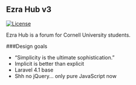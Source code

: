 ## Ezra Hub v3

[![License](https://poser.pugx.org/laravel/framework/license.png)](https://packagist.org/packages/laravel/framework)

Ezra Hub is a forum for Cornell University students.

###Design goals

* “Simplicity is the ultimate sophistication.”
* Implicit is better than explicit
* Laravel 4.1 base
* Shh no jQuery... only pure JavaScript now

